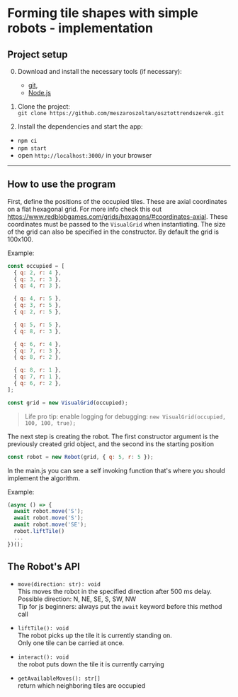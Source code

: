 # Forming tile shapes with simple robots - implementation  

## Project setup  

0. Download and install the necessary tools (if necessary):  
    - [git](https://gitforwindows.org/),
    - [Node.js](https://nodejs.org/en/)  

1. Clone the project:  
  `git clone https://github.com/meszaroszoltan/osztottrendszerek.git`  

2. Install the dependencies and start the app:  
  - `npm ci`  
  - `npm start`  
  - open `http://localhost:3000/` in your browser  

---

## How to use the program  

First, define the positions of the occupied tiles. These are axial coordinates on a flat hexagonal grid. For more info check this out https://www.redblobgames.com/grids/hexagons/#coordinates-axial.
These coordinates must be passed to the `VisualGrid` when instantiating.
The size of the grid can also be specified in the constructor. By default the grid is 100x100.

Example:
```js
const occupied = [
  { q: 2, r: 4 },
  { q: 3, r: 3 },
  { q: 4, r: 3 },

  { q: 4, r: 5 },
  { q: 3, r: 5 },
  { q: 2, r: 5 },

  { q: 5, r: 5 },
  { q: 8, r: 3 },

  { q: 6, r: 4 },
  { q: 7, r: 3 },
  { q: 8, r: 2 },

  { q: 8, r: 1 },
  { q: 7, r: 1 },
  { q: 6, r: 2 },
];

const grid = new VisualGrid(occupied);
```
> Life pro tip: enable logging for debugging: `new VisualGrid(occupied, 100, 100, true);`

The next step is creating the robot. The first constructor argument is the previously created grid object, and the second ins the starting position

```js
const robot = new Robot(grid, { q: 5, r: 5 });
```

In the main.js you can see a self invoking function that's where you should implement the algorithm.

Example:
```js
(async () => {
  await robot.move('S');
  await robot.move('S');
  await robot.move('SE');
  robot.liftTile()
  ...
})();
```

## The Robot's API
- `move(direction: str): void`  
  This moves the robot in the specified direction after 500 ms delay.  
  Possible direction: N, NE, SE, S, SW, NW  
  Tip for js beginners: always put the `await` keyword before this method call  

- `liftTile(): void`  
  The robot picks up the tile it is currently standing on.  
  Only one tile can be carried at once.  

- `interact(): void`  
  the robot puts down the tile it is currently carrying

- `getAvailableMoves(): str[]`  
  return which neighboring tiles are occupied  

